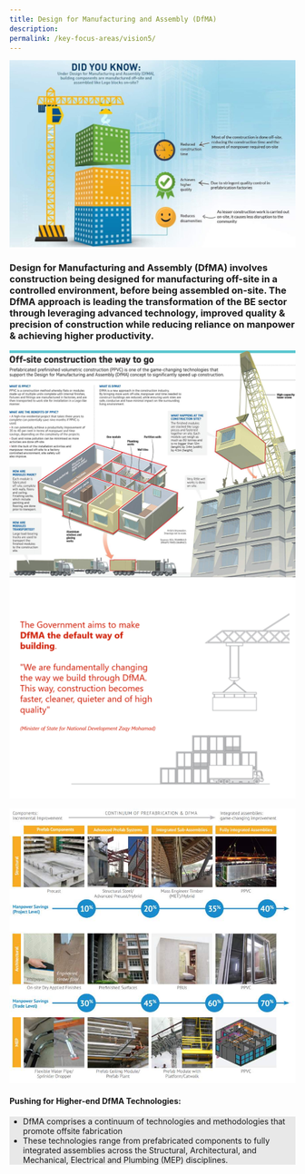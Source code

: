 ```yaml
---
title: Design for Manufacturing and Assembly (DfMA)
description:  
permalink: /key-focus-areas/vision5/
---
```

![DFMA](/images/dfma01.jpg)

### Design for Manufacturing and Assembly (DfMA) involves construction being designed for manufacturing off-site in a controlled environment, before being assembled on-site. The DfMA approach is leading the transformation of the BE sector through leveraging advanced technology, improved quality & precision of construction while reducing reliance on manpower & achieving higher productivity.


![DFMA](/images/dfma02.jpg)
![DFMA](/images/dfma04.PNG)

![DFMA](/images/dfma03.jpg)

#### Pushing for Higher-end DfMA Technologies:

<div style="background-color:#e8e8e8;">
<em><p> </p></em>
<ul>
  <li>DfMA comprises a continuum of technologies and methodologies that promote offsite fabrication </li>
  <li>These technologies range from prefabricated components to fully integrated assemblies across the Structural, Architectural, and Mechanical, Electrical and Plumbing (MEP) disciplines.</li>
</ul>
</div>


